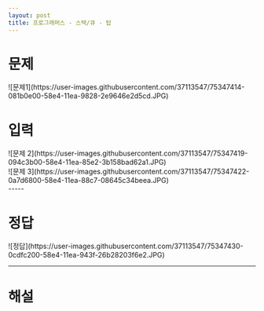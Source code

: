 ```yaml
---
layout: post
title: 프로그래머스 - 스택/큐 - 탑
---
```


# 문제
<div>![문제1](https://user-images.githubusercontent.com/37113547/75347414-081b0e00-58e4-11ea-9828-2e9646e2d5cd.JPG)</div>

# 입력
<div>![문제 2](https://user-images.githubusercontent.com/37113547/75347419-094c3b00-58e4-11ea-85e2-3b158bad62a1.JPG) </div>
<div>![문제 3](https://user-images.githubusercontent.com/37113547/75347422-0a7d6800-58e4-11ea-88c7-08645c34beea.JPG)</div>
-----

# 정답
<div>![정답](https://user-images.githubusercontent.com/37113547/75347430-0cdfc200-58e4-11ea-943f-26b28203f6e2.JPG)</div>

-----

# 해설

